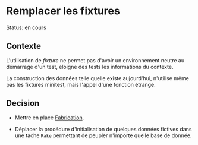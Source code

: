 # Remplacer les fixtures

Status: en cours

## Contexte

L'utilisation de _fixture_ ne permet pas d'avoir un environnement neutre au démarrage d'un test, éloigne des tests les informations du contexte.

La construction des données telle quelle existe aujourd'hui, n'utilise même pas les fixtures minitest, mais l'appel d'une fonction étrange.

## Decision

- Mettre en place [Fabrication](https://www.fabricationgem.org/).

- Déplacer la procédure d'initialisation de quelques données fictives dans une tache `Rake` permettant de peupler n'importe quelle base de donnée.


